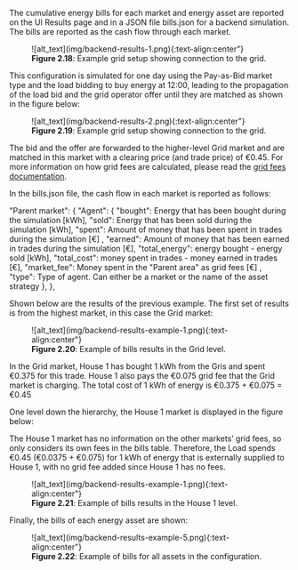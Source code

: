 The cumulative energy bills for each market and energy asset are reported on the UI Results page and in a JSON file bills.json for a backend simulation. The bills are reported as the cash flow through each market.

<figure markdown>
  ![alt_text](img/backend-results-1.png){:text-align:center"}
  <figcaption><b>Figure 2.18</b>: Example grid setup showing connection to the grid.
</figcaption>
</figure>

This configuration is simulated for one day using the Pay-as-Bid market type and the load bidding to buy energy at 12:00, leading to the propagation of the load bid and the grid operator offer until they are matched as shown in the figure below:

<figure markdown>
  ![alt_text](img/backend-results-2.png){:text-align:center"}
  <figcaption><b>Figure 2.19</b>: Example grid setup showing connection to the grid.
</figcaption>
</figure>


The bid and the offer are forwarded to the higher-level Grid market and are matched in this market with a clearing price (and trade price) of €0.45. For more information on how grid fees are calculated, please read the [grid fees documentation](grid-fees.md).

In the bills.json file, the cash flow in each market is reported as follows:

"Parent market": {
"Agent": {
"bought": Energy that has been bought during the simulation [kWh],
"sold": Energy that has been sold during the simulation [kWh],
"spent": Amount of money that has been spent in trades during the simulation [€] ,
"earned": Amount of money that has been earned in trades during the simulation [€],
"total_energy": energy bought - energy sold [kWh],
"total_cost": money spent in trades - money earned in trades [€],
"market_fee": Money spent in the "Parent area" as grid fees [€] ,
"type": Type of agent. Can either be a market  or the name of the asset strategy
},
},

Shown below are the results of the previous example. The first set of results is from the highest market, in this case the Grid market:

<figure markdown>
  ![alt_text](img/backend-results-example-1.png){:text-align:center"}
  <figcaption><b>Figure 2.20</b>: Example of bills results in the Grid level.
</figcaption>
</figure>

In the Grid market, House 1 has bought 1 kWh from the Gris and spent €0.375 for this trade. House 1 also pays the €0.075 grid fee that the Grid market is charging. The total cost of 1 kWh of energy is €0.375 + €0.075 = €0.45

One level down the hierarchy, the House 1 market is displayed in the figure below:

The House 1 market has no information on the other markets’ grid fees, so only considers its own fees in the bills table. Therefore, the Load spends €0.45 (€0.0375 + €0.075) for 1 kWh of energy that is externally supplied to House 1, with no grid fee added since House 1 has no fees.

<figure markdown>
  ![alt_text](img/backend-results-example-1.png){:text-align:center"}
  <figcaption><b>Figure 2.21</b>: Example of bills results in the House 1 level.
</figcaption>
</figure>


Finally, the bills of each energy asset are shown:

<figure markdown>
  ![alt_text](img/backend-results-example-5.png){:text-align:center"}
  <figcaption><b>Figure 2.22</b>: Example of bills for all assets in the configuration.
</figcaption>
</figure>

